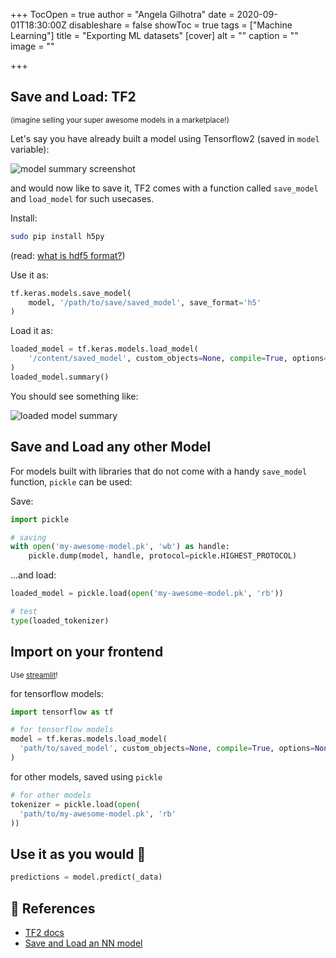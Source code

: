 +++
TocOpen = true
author = "Angela Gilhotra"
date = 2020-09-01T18:30:00Z
disableshare = false
showToc = true
tags = ["Machine Learning"]
title = "Exporting ML datasets"
[cover]
alt = ""
caption = ""
image = ""

+++

## Save and Load: TF2
<small>(imagine selling your super awesome models in a marketplace!)</small>

Let's say you have already built a model using Tensorflow2 (saved in `model` variable):

![model summary screenshot](/media/model.png)

and would now like to save it, TF2 comes with a function called `save_model` and `load_model` for such usecases.

Install:
```bash
sudo pip install h5py
```
(read: [what is hdf5 format?](https://en.wikipedia.org/wiki/Hierarchical_Data_Format#HDF5))

Use it as:
```python
tf.keras.models.save_model(
    model, '/path/to/save/saved_model', save_format='h5'
)
```

Load it as:

```python
loaded_model = tf.keras.models.load_model(
    '/content/saved_model', custom_objects=None, compile=True, options=None
)
loaded_model.summary()
```

You should see something like:

![loaded model summary](/media/loaded_model.png)

## Save and Load any other Model

For models built with libraries that do not come with a handy `save_model` function, `pickle` can be used:

Save:

```python
import pickle

# saving
with open('my-awesome-model.pk', 'wb') as handle:
    pickle.dump(model, handle, protocol=pickle.HIGHEST_PROTOCOL)
```

...and load:

```python
loaded_model = pickle.load(open('my-awesome-model.pk', 'rb'))

# test
type(loaded_tokenizer) 
```

## Import on your frontend
<small>Use <a href="https://docs.streamlit.io/en/stable/">streamlit</a>!</small>

for tensorflow models:

```python
import tensorflow as tf

# for tensorflow models
model = tf.keras.models.load_model(
  'path/to/saved_model', custom_objects=None, compile=True, options=None
)
```

for other models, saved using `pickle`

```python
# for other models
tokenizer = pickle.load(open(
  'path/to/my-awesome-model.pk', 'rb'
))
```

## Use it as you would 🦦

```python
predictions = model.predict(_data)
```

## 🔖 References
- [TF2 docs](https://www.tensorflow.org/tutorials/keras/save_and_load)
- [Save and Load an NN model](https://machinelearningmastery.com/save-load-keras-deep-learning-models/)

